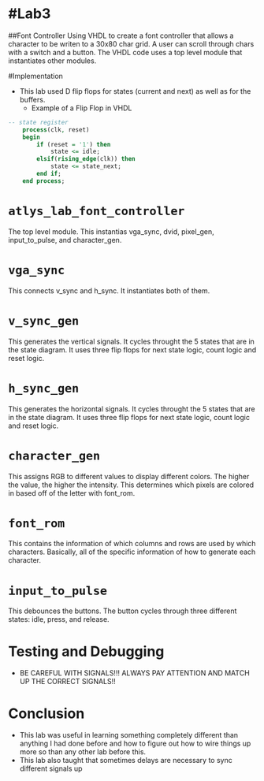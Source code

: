 #Lab3
====

##Font Controller
Using VHDL to create a font controller that allows a character to be writen to a 30x80 char grid. A user can scroll through chars with a switch and a button. The VHDL code uses a top level module that instantiates other modules. 

#Implementation


- This lab used D flip flops for states (current and next) as well as for the buffers.
  - Example of a Flip Flop in VHDL
``` VHDL
-- state register
	process(clk, reset)
	begin
		if (reset = '1') then
			state <= idle;
		elsif(rising_edge(clk)) then
			state <= state_next;
		end if;
	end process;
```

# `atlys_lab_font_controller`
The top level module. This instantias vga_sync, dvid, pixel_gen, input_to_pulse, and character_gen.

# `vga_sync`
This connects v_sync and h_sync. It instantiates both of them.

# `v_sync_gen`
This generates the vertical signals. It cycles throught the 5 states that are in the state diagram. It uses three flip flops for next state logic, count logic and reset logic.

# `h_sync_gen`
This generates the horizontal signals. It cycles throught the 5 states that are in the state diagram. It uses three flip flops for next state logic, count logic and reset logic.

# `character_gen`
This assigns RGB to different values to display different colors. The higher the value, the higher the intensity.
This determines which pixels are colored in based off of the letter with font_rom.

# `font_rom`
This contains the information of which columns and rows are used by which characters.
Basically, all of the specific information of how to generate each character.

# `input_to_pulse`
This debounces the buttons. The button cycles through three different states: idle, press, and release.

# Testing and Debugging
- BE CAREFUL WITH SIGNALS!!! ALWAYS PAY ATTENTION AND MATCH UP THE CORRECT SIGNALS!!


# Conclusion
- This lab was useful in learning something completely different than anything I had done before and how to figure out how to wire things up more so than any other lab before this.
- This lab also taught that sometimes delays are necessary to sync different signals up

